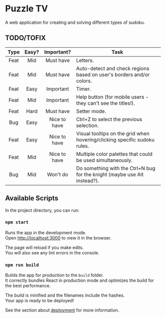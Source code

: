 # Puzzle TV

A web application for creating and solving different types of sudoku.

## TODO/TOFIX
| Type | Easy? |  Important?  | Task                                                                      |
|:----:|:-----:|:------------:|---------------------------------------------------------------------------|
| Feat |  Mid  |  Must have   | Letters.                                                                  |
| Feat |  Mid  |  Must have   | Auto-detect and check regions based on user's borders and/or colors.      |
| Feat | Easy  |  Important   | Timer.                                                                    |
| Feat |  Mid  |  Important   | Help button (for mobile users - they can't see the titles!).              |
| Feat | Hard  |  Must have   | Setter mode.                                                              |
| Bug  | Easy  | Nice to have | Ctrl+Z to select the previous selection.                                  |
| Feat | Easy  | Nice to have | Visual tooltips on the grid when hovering/clicking specific sudoku rules. |
| Feat |  Mid  | Nice to have | Multiple color palettes that could be used simultaneously.                |
| Bug  |  Mid  |   Won't do   | Do something with the Ctrl+N bug for the knight (maybe use Alt instead?). |

## Available Scripts

In the project directory, you can run:

### `npm start`

Runs the app in the development mode.\
Open [http://localhost:3000](http://localhost:3000) to view it in the browser.

The page will reload if you make edits.\
You will also see any lint errors in the console.

### `npm run build`

Builds the app for production to the `build` folder.\
It correctly bundles React in production mode and optimizes the build for the best performance.

The build is minified and the filenames include the hashes.\
Your app is ready to be deployed!

See the section about [deployment](https://facebook.github.io/create-react-app/docs/deployment) for more information.
